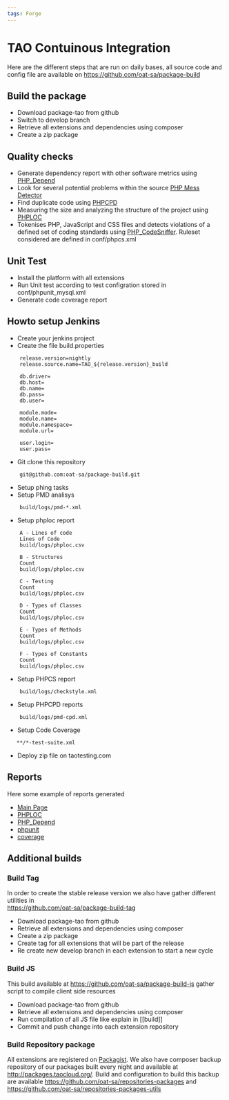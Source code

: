 ```yaml
---
tags: Forge
---
```


TAO Contuinous Integration
==========================

Here are the different steps that are run on daily bases, all source code and config file are available on https://github.com/oat-sa/package-build

Build the package
-----------------

-   Download package-tao from github
-   Switch to develop branch
-   Retrieve all extensions and dependencies using composer
-   Create a zip package

Quality checks
--------------

-   Generate dependency report with other software metrics using [PHP\_Depend](resources/http://pdepend.org)
-   Look for several potential problems within the source [PHP Mess Detector](resources/http://phpmd.org)
-   Find duplicate code using [PHPCPD](resources/https://github.com/sebastianbergmann/phpcpd)
-   Measuring the size and analyzing the structure of the project using [PHPLOC](resources/https://github.com/sebastianbergmann/phploc)
-   Tokenises PHP, JavaScript and CSS files and detects violations of a defined set of coding standards using [PHP\_CodeSniffer](resources/http://github.com/squizlabs/PHP_CodeSniffer). Ruleset considered are defined in conf/phpcs.xml

Unit Test
---------

-   Install the platform with all extensions
-   Run Unit test according to test configration stored in conf/phpunit\_mysql.xml
-   Generate code coverage report

Howto setup Jenkins
-------------------

-   Create your jenkins project
-   Create the file build.properties

<!-- -->

        release.version=nightly
        release.source.name=TAO_${release.version}_build

        db.driver=
        db.host=
        db.name=
        db.pass=
        db.user=

        module.mode=
        module.name=
        module.namespace=
        module.url=

        user.login=
        user.pass=

-   Git clone this repository

<!-- -->

        git@github.com:oat-sa/package-build.git

-   Setup phing tasks
-   Setup PMD analisys

<!-- -->

        build/logs/pmd-*.xml

-   Setup phploc report

<!-- -->

        A - Lines of code
        Lines of Code
        build/logs/phploc.csv

        B - Structures
        Count
        build/logs/phploc.csv

        C - Testing
        Count
        build/logs/phploc.csv

        D - Types of Classes
        Count
        build/logs/phploc.csv

        E - Types of Methods
        Count
        build/logs/phploc.csv

        F - Types of Constants
        Count
        build/logs/phploc.csv

-   Setup PHPCS report

<!-- -->

        build/logs/checkstyle.xml

-   Setup PHPCPD reports

<!-- -->

        build/logs/pmd-cpd.xml

-   Setup Code Coverage

<!-- -->

       **/*-test-suite.xml

-   Deploy zip file on taotesting.com

Reports
-------

Here some example of reports generated

-   [Main Page](resources/http://docs.taotesting.com/reports/main.pdf)
-   [PHPLOC](resources/http://docs.taotesting.com/reports/phploc.pdf)
-   [PHP\_Depend](resources/http://docs.taotesting.com/reports/jdepend.pdf)
-   [phpunit](resources/http://docs.taotesting.com/reports/build-tao%20%2352%20Test%20Results%20%5BJenkins%5D.pdf)
-   [coverage](resources/http://docs.taotesting.com/coverage/)

Additional builds
-----------------

### Build Tag

In order to create the stable release version we also have gather different utilities in\
https://github.com/oat-sa/package-build-tag

-   Download package-tao from github
-   Retrieve all extensions and dependencies using composer
-   Create a zip package
-   Create tag for all extensions that will be part of the release
-   Re create new develop branch in each extension to start a new cycle

### Build JS

This build available at https://github.com/oat-sa/package-build-js gather script to compile client side resources

-   Download package-tao from github
-   Retrieve all extensions and dependencies using composer
-   Run compilation of all JS file like explain in [[build]]
-   Commit and push change into each extension repository

### Build Repository package

All extensions are registered on [Packagist](resources/https://packagist.org). We also have composer backup repository of our packages built every night and available at http://packages.taocloud.org/. Build and configuration to build this backup are available https://github.com/oat-sa/repositories-packages and https://github.com/oat-sa/repositories-packages-utils

